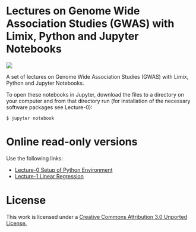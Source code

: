 Lectures on Genome Wide Association Studies (GWAS) with Limix, Python and Jupyter Notebooks
============================================

<a href="https://notebooks.azure.com/import/gh/timeu/gwas-lectures"><img src="https://notebooks.azure.com/launch.png" /></a>

A set of lectures on Genome Wide Association Studies (GWAS) with Limix, Python and Jupyter Notebooks.

To open these notebooks in Jupyter, download the files to a directory on your computer and from that directory run (for installation of the necessary software packages see Lecture-0):

    $ jupyter notebook


Online read-only versions
=========================

Use the following links:

* [Lecture-0 Setup of Python Environment](http://nbviewer.ipython.org/urls/raw.github.com/timeu/gwas-lecture/master/Lecture-0-Setup-of-Python-Environment.ipynb)
* [Lecture-1 Linear Regression](http://nbviewer.ipython.org/urls/raw.github.com/timeu/gwas-lecture/master/Lecture-1-Linear-Regression.ipynb)

License
=======

This work is licensed under a [Creative Commons Attribution 3.0 Unported License.](http://creativecommons.org/licenses/by/3.0/)
